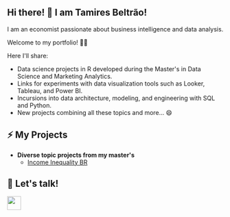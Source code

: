 ## Hi there! 👋 I am Tamires Beltrão!

I am an economist passionate about business intelligence and data analysis.

Welcome to my portfolio! 👨‍💻

Here I'll share:
- Data science projects in R developed during the Master's in Data Science and Marketing Analytics.
- Links for experiments with data visualization tools such as Looker, Tableau, and Power BI.
- Incursions into data architecture, modeling, and engineering with SQL and Python.
- New projects combining all these topics and more... 😄

## ⚡ My Projects

- <b>Diverse topic projects from my master's</b>
  - [Income Inequality BR](https://github.com/tamiresbeltrao/Income-Inequality-BR)

## 💬 Let's talk!

<a href="https://www.linkedin.com/in/tamires-beltrao/" target="blank"><img src="https://cdn.jsdelivr.net/gh/devicons/devicon/icons/linkedin/linkedin-original.svg" style="height: 2rem"/></a>


<!--
**tamiresbeltrao/Tamiresbeltrao** is a ✨ _special_ ✨ repository because its `README.md` (this file) appears on your GitHub profile.

Here are some ideas to get you started:

- 🔭 I’m currently working on ...
- 🌱 I’m currently learning ...
- 👯 I’m looking to collaborate on ...
- 🤔 I’m looking for help with ...
- 💬 Ask me about ...
- 📫 How to reach me: ...
- 😄 Pronouns: ...
- ⚡ Fun fact: ...
-->

